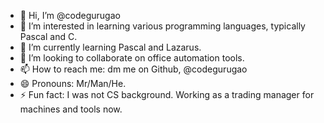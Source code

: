 - 👋 Hi, I’m @codegurugao
- 👀 I’m interested in learning various programming languages, typically Pascal and C.
- 🌱 I’m currently learning Pascal and Lazarus.
- 💞️ I’m looking to collaborate on office automation tools.
- 📫 How to reach me: dm me on Github, @codegurugao
- 😄 Pronouns: Mr/Man/He.
- ⚡ Fun fact: I was not CS background. Working as a trading manager for machines and tools now.

<!---
codegurugao/codegurugao is a ✨ special ✨ repository because its `README.md` (this file) appears on your GitHub profile.
You can click the Preview link to take a look at your changes.
--->
